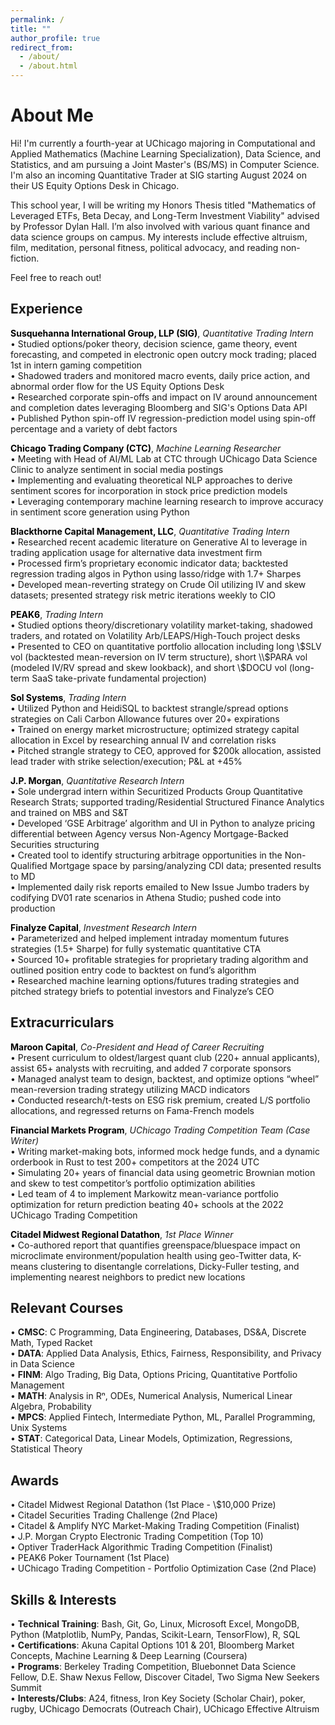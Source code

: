 ```yaml
---
permalink: /
title: ""
author_profile: true
redirect_from: 
  - /about/
  - /about.html
---
```


# About Me

Hi! I'm currently a fourth-year at UChicago majoring in Computational and Applied Mathematics (Machine Learning Specialization), Data Science, and Statistics, and am pursuing a Joint Master's (BS/MS) in Computer Science. I'm also an incoming Quantitative Trader at SIG starting August 2024 on their US Equity Options Desk in Chicago. 

This school year, I will be writing my Honors Thesis titled "Mathematics of Leveraged ETFs, Beta Decay, and Long-Term Investment Viability" advised by Professor Dylan Hall. I’m also involved with various quant finance and data science groups on campus. My interests include effective altruism, film, meditation, personal fitness, political advocacy, and reading non-fiction.

Feel free to reach out!

Experience
------

**<a href="https://sig.com/quantitative-trading/" style="color: black; text-decoration:none">Susquehanna International Group, LLP (SIG)</a>**, *Quantitative Trading Intern*<br />
• Studied options/poker theory, decision science, game theory, event forecasting, and competed in electronic open outcry mock trading; placed 1st in intern gaming competition<br>
• Shadowed traders and monitored macro events, daily price action, and abnormal order flow for the US Equity Options Desk<br>
• Researched corporate spin-offs and impact on IV around announcement and completion dates leveraging Bloomberg and SIG's Options Data API<br>
• Published Python spin-off IV regression-prediction model using spin-off percentage and a variety of debt factors

**<a href="https://www.chicagotrading.com/" style="color: black; text-decoration:none">Chicago Trading Company (CTC)</a>**, *Machine Learning Researcher*<br />
• Meeting with Head of AI/ML Lab at CTC through UChicago Data Science Clinic to analyze sentiment in social media postings<br>
• Implementing and evaluating theoretical NLP approaches to derive sentiment scores for incorporation in stock price prediction models<br>
• Leveraging contemporary machine learning research to improve accuracy in sentiment score generation using Python

**<a href="https://www.blackthorne.com/" style="color: black; text-decoration:none">Blackthorne Capital Management, LLC</a>**, *Quantitative Trading Intern* <br />
• Researched recent academic literature on Generative AI to leverage in trading application usage for alternative data investment firm<br>
•  Processed firm’s proprietary economic indicator data; backtested regression trading algos in Python using lasso/ridge with 1.7+ Sharpes<br>
•  Developed mean-reverting strategy on Crude Oil utilizing IV and skew datasets; presented strategy risk metric iterations weekly to CIO

**<a href="https://peak6.com" style="color: black; text-decoration:none">PEAK6</a>**, *Trading Intern* <br />
• Studied options theory/discretionary volatility market-taking, shadowed traders, and rotated on Volatility Arb/LEAPS/High-Touch project desks<br>
• Presented to CEO on quantitative portfolio allocation including long \\$SLV vol (backtested mean-reversion on IV term structure), short \\$PARA vol (modeled IV/RV spread and skew lookback), and short \\$DOCU vol (long-term SaaS take-private fundamental projection)

**<a href="https://solsystems.com" style="color: black; text-decoration:none">Sol Systems</a>**, *Trading Intern* <br />
• Utilized Python and HeidiSQL to backtest strangle/spread options strategies on Cali Carbon Allowance futures over 20+ expirations<br>
• Trained on energy market microstructure; optimized strategy capital allocation in Excel by researching annual IV and correlation risks<br>
• Pitched strangle strategy to CEO, approved for $200k allocation, assisted lead trader with strike selection/execution; P&L at +45%

**<a href="https://jpmorgan.com/global/" style="color: black; text-decoration:none">J.P. Morgan</a>**, *Quantitative Research Intern* <br />
• Sole undergrad intern within Securitized Products Group Quantitative Research Strats; supported trading/Residential Structured Finance Analytics and trained on MBS and S&T<br>
• Developed ‘GSE Arbitrage’ algorithm and UI in Python to analyze pricing differential between Agency versus Non-Agency Mortgage-Backed Securities structuring<br>
• Created tool to identify structuring arbitrage opportunities in the Non-Qualified Mortgage space by parsing/analyzing CDI data; presented results to MD<br>
• Implemented daily risk reports emailed to New Issue Jumbo traders by codifying DV01 rate scenarios in Athena Studio; pushed code into production

**<a href="https://finalyze.io/" style="color: black; text-decoration:none">Finalyze Capital</a>**, *Investment Research Intern* <br />
• Parameterized and helped implement intraday momentum futures strategies (1.5+ Sharpe) for fully systematic quantitative CTA<br>
• Sourced 10+ profitable strategies for proprietary trading algorithm and outlined position entry code to backtest on fund’s algorithm<br>
• Researched machine learning options/futures trading strategies and pitched strategy briefs to potential investors and Finalyze’s CEO

Extracurriculars
------

**<a href="https://marooncapital.uchicago.edu/" style="color: black; text-decoration:none">Maroon Capital</a>**, *Co-President and Head of Career Recruiting* <br />
• Present curriculum to oldest/largest quant club (220+ annual applicants), assist 65+ analysts with recruiting, and added 7 corporate sponsors<br>
• Managed analyst team to design, backtest, and optimize options “wheel” mean-reversion trading strategy utilizing MACD indicators<br>
• Conducted research/t-tests on ESG risk premium, created L/S portfolio allocations, and regressed returns on Fama-French models

**<a href="https://tradingcompetition.uchicago.edu/" style="color: black; text-decoration:none">Financial Markets Program</a>**, *UChicago Trading Competition Team (Case Writer)* <br />
• Writing market-making bots, informed mock hedge funds, and a dynamic orderbook in Rust to test 200+ competitors at the 2024 UTC<br> 
• Simulating 20+ years of financial data using geometric Brownian motion and skew to test competitor’s portfolio optimization abilities<br> 
• Led team of 4 to implement Markowitz mean-variance portfolio optimization for return prediction beating 40+ schools at the 2022 UChicago Trading Competition

**<a href="https://github.com/emilperdue/Midwest-Regional-Datathon-Spring-2023" style="color: black; text-decoration:none">Citadel Midwest Regional Datathon</a>**, *1st Place Winner* <br />
• Co-authored report that quantifies greenspace/bluespace impact on microclimate environment/population health using geo-Twitter
data, K-means clustering to disentangle correlations, Dicky-Fuller testing, and implementing nearest neighbors to predict new locations

Relevant Courses
------

• **CMSC**: C Programming, Data Engineering, Databases, DS&A, Discrete Math, Typed Racket<br>
• **DATA**: Applied Data Analysis, Ethics, Fairness, Responsibility, and Privacy in Data Science<br>
• **FINM**: Algo Trading, Big Data, Options Pricing, Quantitative Portfolio Management<br>
• **MATH**: Analysis in Rⁿ, ODEs, Numerical Analysis, Numerical Linear Algebra, Probability<br>
• **MPCS**: Applied Fintech, Intermediate Python, ML, Parallel Programming, Unix Systems<br>
• **STAT**: Categorical Data, Linear Models, Optimization, Regressions, Statistical Theory 

Awards
------

• Citadel Midwest Regional Datathon (1st Place - \\$10,000 Prize)<br>
• Citadel Securities Trading Challenge (2nd Place)<br>
• Citadel & Amplify NYC Market-Making Trading Competition (Finalist)<br>
• J.P. Morgan Crypto Electronic Trading Competition (Top 10)<br>
• Optiver TraderHack Algorithmic Trading Competition (Finalist)<br>
• PEAK6 Poker Tournament (1st Place)<br>
• UChicago Trading Competition - Portfolio Optimization Case (2nd Place)

Skills & Interests
------
• **Technical Training**: Bash, Git, Go, Linux, Microsoft Excel, MongoDB, Python (Matplotlib, NumPy, Pandas, Scikit-Learn, TensorFlow), R, SQL<br>
• **Certifications**: Akuna Capital Options 101 & 201, Bloomberg Market Concepts, Machine Learning & Deep Learning (Coursera)<br>
• **Programs**: Berkeley Trading Competition, Bluebonnet Data Science Fellow, D.E. Shaw Nexus Fellow, Discover Citadel, Two Sigma New Seekers Summit<br>
• **Interests/Clubs**: A24, fitness, Iron Key Society (Scholar Chair), poker, rugby, UChicago Democrats (Outreach Chair), UChicago Effective Altruism
